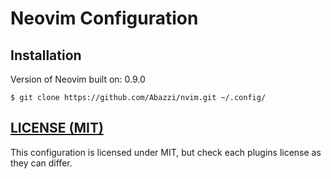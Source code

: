 # Neovim Configuration


## Installation

Version of Neovim built on: 0.9.0
```
$ git clone https://github.com/Abazzi/nvim.git ~/.config/   
```

## [LICENSE (MIT)](https://opensource.org/license/mit/)
This configuration is licensed under MIT, but check each plugins license as they
can differ.
